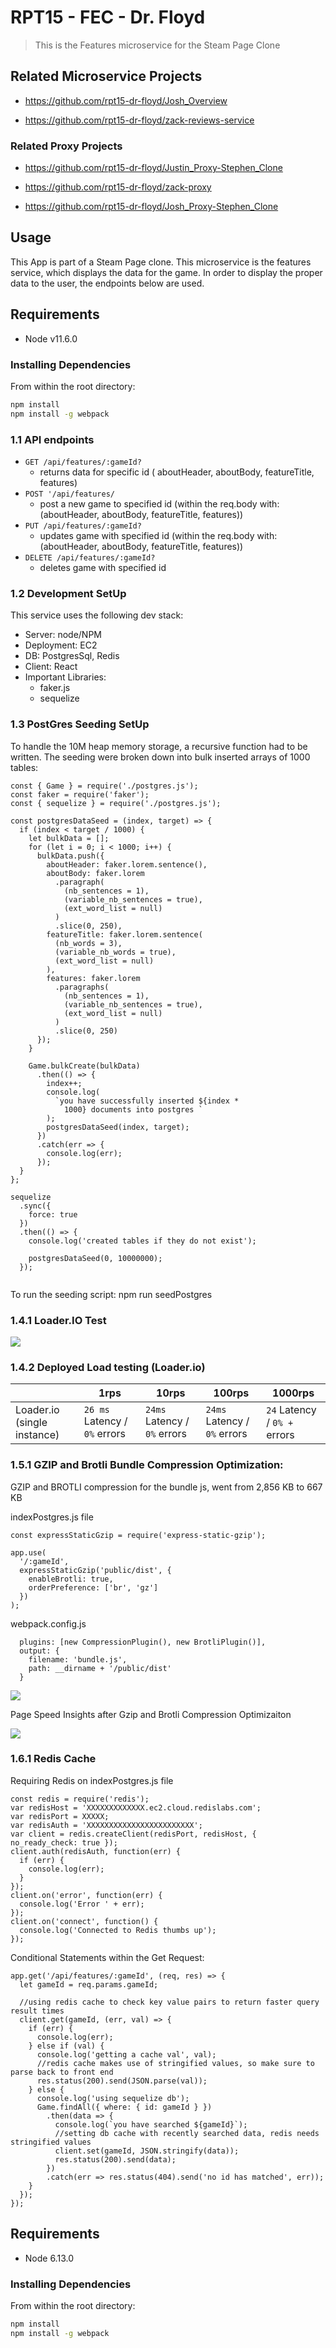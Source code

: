 # RPT15 - FEC - Dr. Floyd

> This is the Features microservice for the Steam Page Clone

## Related Microservice Projects

- https://github.com/rpt15-dr-floyd/Josh_Overview

- https://github.com/rpt15-dr-floyd/zack-reviews-service
### Related Proxy Projects
- https://github.com/rpt15-dr-floyd/Justin_Proxy-Stephen_Clone

- https://github.com/rpt15-dr-floyd/zack-proxy

- https://github.com/rpt15-dr-floyd/Josh_Proxy-Stephen_Clone


## Usage


This App is part of a Steam Page clone.
This microservice is the features service, which displays the data for the game.
In order to display the proper data to the user, the endpoints below are used.

## Requirements

- Node v11.6.0


### Installing Dependencies

From within the root directory:

```sh
npm install
npm install -g webpack

```

### 1.1 API endpoints

- `GET /api/features/:gameId?`
  - returns data for specific id ( aboutHeader, aboutBody, featureTitle, features)
- `POST '/api/features/`
  - post a new game to specified id (within the req.body with: (aboutHeader, aboutBody, featureTitle, features))
- `PUT /api/features/:gameId?`
  - updates game with specified id (within the req.body with: (aboutHeader, aboutBody, featureTitle, features))
- `DELETE /api/features/:gameId?`
  - deletes game with specified id

### 1.2 Development SetUp
This service uses the following dev stack: 
* Server: node/NPM
* Deployment: EC2
* DB: PostgresSql, Redis
* Client: React
* Important Libraries:
  * faker.js
  * sequelize

### 1.3 PostGres Seeding SetUp

To handle the 10M heap memory storage, a recursive function had to be written.  The seeding were broken down into bulk inserted arrays of 1000 tables:

```
const { Game } = require('./postgres.js');
const faker = require('faker');
const { sequelize } = require('./postgres.js');

const postgresDataSeed = (index, target) => {
  if (index < target / 1000) {
    let bulkData = [];
    for (let i = 0; i < 1000; i++) {
      bulkData.push({
        aboutHeader: faker.lorem.sentence(),
        aboutBody: faker.lorem
          .paragraph(
            (nb_sentences = 1),
            (variable_nb_sentences = true),
            (ext_word_list = null)
          )
          .slice(0, 250),
        featureTitle: faker.lorem.sentence(
          (nb_words = 3),
          (variable_nb_words = true),
          (ext_word_list = null)
        ),
        features: faker.lorem
          .paragraphs(
            (nb_sentences = 1),
            (variable_nb_sentences = true),
            (ext_word_list = null)
          )
          .slice(0, 250)
      });
    }

    Game.bulkCreate(bulkData)
      .then(() => {
        index++;
        console.log(
          `you have successfully inserted ${index *
            1000} documents into postgres `
        );
        postgresDataSeed(index, target);
      })
      .catch(err => {
        console.log(err);
      });
  }
};

sequelize
  .sync({
    force: true
  })
  .then(() => {
    console.log('created tables if they do not exist');

    postgresDataSeed(0, 10000000);
  });
  
  ```
To run the seeding script:
npm run seedPostgres



### 1.4.1 Loader.IO Test

![](1000rpsMS.jpg)

### 1.4.2 Deployed Load testing (Loader.io)



|                             | 1rps                      | 10rps                     | 100rps                     | 1000rps                       |
|-----------------------------|---------------------------|---------------------------|----------------------------|-------------------------------|
| Loader.io (single instance) | `26 ms` Latency / `0%` errors | `24ms` Latency / `0%` errors | `24ms` Latency / `0%` errors | `24` Latency / `0% +` errors |

### 1.5.1 GZIP and Brotli Bundle Compression Optimization:

GZIP and BROTLI compression for the bundle js, went from 2,856 KB to 667 KB


indexPostgres.js file
```
const expressStaticGzip = require('express-static-gzip');

app.use(
  '/:gameId',
  expressStaticGzip('public/dist', {
    enableBrotli: true,
    orderPreference: ['br', 'gz']
  })
);
```

webpack.config.js
```
  plugins: [new CompressionPlugin(), new BrotliPlugin()],
  output: {
    filename: 'bundle.js',
    path: __dirname + '/public/dist'
  }
 ```

![](GZipBrotli.jpg)

Page Speed Insights after Gzip and Brotli Compression Optimizaiton

![](googleDevSpeed.jpg)


### 1.6.1 Redis Cache

Requiring Redis on indexPostgres.js file
```
const redis = require('redis');
var redisHost = 'XXXXXXXXXXXXX.ec2.cloud.redislabs.com';
var redisPort = XXXXX;
var redisAuth = 'XXXXXXXXXXXXXXXXXXXXXXXX';
var client = redis.createClient(redisPort, redisHost, { no_ready_check: true });
client.auth(redisAuth, function(err) {
  if (err) {
    console.log(err);
  }
});
client.on('error', function(err) {
  console.log('Error ' + err);
});
client.on('connect', function() {
  console.log('Connected to Redis thumbs up');
});
```
Conditional Statements within the Get Request:

```
app.get('/api/features/:gameId', (req, res) => {
  let gameId = req.params.gameId;

  //using redis cache to check key value pairs to return faster query result times
  client.get(gameId, (err, val) => {
    if (err) {
      console.log(err);
    } else if (val) {
      console.log('getting a cache val', val);
      //redis cache makes use of stringified values, so make sure to parse back to front end
      res.status(200).send(JSON.parse(val));
    } else {
      console.log('using sequelize db');
      Game.findAll({ where: { id: gameId } })
        .then(data => {
          console.log(`you have searched ${gameId}`);
          //setting db cache with recently searched data, redis needs stringified values
          client.set(gameId, JSON.stringify(data));
          res.status(200).send(data);
        })
        .catch(err => res.status(404).send('no id has matched', err));
    }
  });
});
```


## Requirements

- Node 6.13.0


### Installing Dependencies

From within the root directory:

```sh
npm install
npm install -g webpack

```


